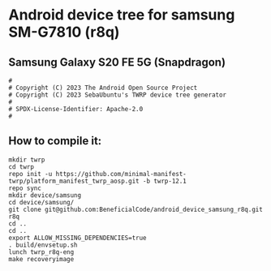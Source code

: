 # Android device tree for samsung SM-G7810 (r8q)

## Samsung Galaxy S20 FE 5G (Snapdragon)

```
#
# Copyright (C) 2023 The Android Open Source Project
# Copyright (C) 2023 SebaUbuntu's TWRP device tree generator
#
# SPDX-License-Identifier: Apache-2.0
#
```

## How to compile it:

```
mkdir twrp
cd twrp
repo init -u https://github.com/minimal-manifest-twrp/platform_manifest_twrp_aosp.git -b twrp-12.1
repo sync
mkdir device/samsung
cd device/samsung/
git clone git@github.com:BeneficialCode/android_device_samsung_r8q.git r8q
cd ..
cd ..
export ALLOW_MISSING_DEPENDENCIES=true
. build/envsetup.sh
lunch twrp_r8q-eng
make recoveryimage

```
